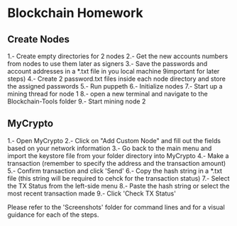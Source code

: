 # Blockchain Homework

## Create Nodes

1.- Create empty directories for 2 nodes
2.- Get the new accounts numbers from nodes to use them later as signers
3.- Save the passwords and account addresses in a *.txt file in you local machine 9important for later steps)
4.- Create 2 password.txt files inside each node directory and store the assigned passwords
5.- Run puppeth
6.- Initialize nodes
7.- Start up a mining thread for node 1
8.- open a new terminal and navigate to the Blockchain-Tools folder
9.- Start mining node 2

## MyCrypto

1.- Open MyCrypto
2.- Click on "Add Custom Node" and fill out the fields based on your network information
3.- Go back to the main menu and import the keystore file from your folder directory into MyCrypto
4.- Make a transaction (remember to specify the address and the transaction amount)
5.- Confirm transaction and click 'Send'
6.- Copy the hash string in a *.txt file (this string will be required to cehck for the transaction status)
7.- Select the TX Status from the left-side menu
8.- Paste the hash string or select the most recent transaction made
9.- Click 'Check TX Status'

Please refer to the 'Screenshots' folder for command lines and for a visual guidance for each of the steps.

